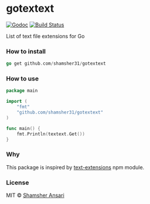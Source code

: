 # gotextext

[![Godoc](http://img.shields.io/badge/godoc-reference-blue.svg?style=flat)](https://godoc.org/github.com/shamsher31/gotextext)
[![Build Status](https://travis-ci.org/shamsher31/gotextext.svg)](https://travis-ci.org/shamsher31/gotextext)

List of text file extensions for Go

### How to install
```go
go get github.com/shamsher31/gotextext
```

### How to use
```go
package main

import (
	"fmt"
	"github.com/shamsher31/gotextext"
)

func main() {
	fmt.Println(textext.Get())
}
```

### Why
This package is inspired by [text-extensions](https://www.npmjs.com/package/text-extensions) npm module.

### License
MIT © [Shamsher Ansari](https://github.com/shamsher31)
